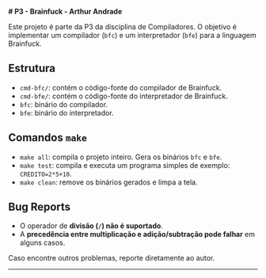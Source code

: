 **# P3 - Brainfuck - Arthur Andrade**

Este projeto é parte da P3 da disciplina de Compiladores. O objetivo é implementar um compilador (`bfc`) e um interpretador (`bfe`) para a linguagem Brainfuck.

## Estrutura

- `cmd-bfc/`: contém o código-fonte do compilador de Brainfuck.
- `cmd-bfe/`: contém o código-fonte do interpretador de Brainfuck.
- `bfc`: binário do compilador.
- `bfe`: binário do interpretador.

## Comandos `make`

- `make all`: compila o projeto inteiro. Gera os binários `bfc` e `bfe`.
- `make test`: compila e executa um programa simples de exemplo: `CREDITO=2*5+10`.
- `make clean`: remove os binários gerados e limpa a tela.

## Bug Reports

- O operador de **divisão (`/`) não é suportado**.
- A **precedência entre multiplicação e adição/subtração pode falhar** em alguns casos.

Caso encontre outros problemas, reporte diretamente ao autor.

---
